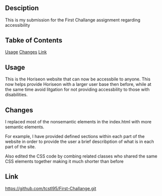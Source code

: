 # <First-Challange>

## Desciption

This is my submission for the First Challange assignment regarding accessibility

## Tabke of Contents

[Usage](#usage)
[Changes](#changes)
[Link](#link)


## Usage

This is the Horiseon website that can now be accessbile to anyone. This now helps provide Horiseon with a larger user base then before, while at the same time avoid litgation for not providing accessbility to those with disabilities.

## Changes

I replaced most of the nonsemantic elements in the index.html with more semantic elements.

For example, I have provided defined sections within each part of the website in order to provide the user a brief describption of what is in each part of the site.

Also edited the CSS code by combing related classes who shared the same CSS elements together making it much shorter than before

## Link
https://github.com/tcstl95/First-Challange.git